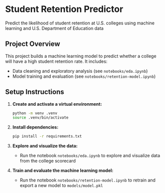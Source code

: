 # Student Retention Predictor
Predict the likelihood of student retention at U.S. colleges using machine learning and U.S. Department of Education data

## Project Overview
This project builds a machine learning model to predict whether a college will have a high student retention rate. It includes:
- Data cleaning and exploratory analysis (see `notebooks/eda.ipynb`)
- Model training and evaluation (see `notebooks/retention-model.ipynb`)

## Setup Instructions

1. **Create and activate a virtual environment:**
   ```bash
   python -m venv .venv
   source .venv/bin/activate
   ```

2. **Install dependencies:**
   ```bash
   pip install -r requirements.txt
   ```

3. **Explore and visualize the data:**
   - Run the notebook `notebooks/eda.ipynb` to explore and visualize data from the college scorecard

4. **Train and evaluate the machine learning model:**
   - Run the notebook `notebooks/retention-model.ipynb` to retrain and export a new model to `models/model.pkl`